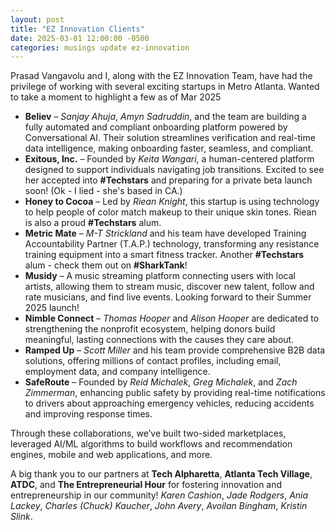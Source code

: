 ```yaml
---
layout: post
title: "EZ Innovation Clients"
date: 2025-03-01 12:00:00 -0500
categories: musings update ez-innovation
---
```

Prasad Vangavolu and I, along with the EZ Innovation Team, have had the privilege of working with several exciting startups in Metro Atlanta. Wanted to take a moment to highlight a few as of Mar 2025

- **Believ** – *Sanjay Ahuja*, *Amyn Sadruddin*, and the team are building a fully automated and compliant onboarding platform powered by Conversational AI. Their solution streamlines verification and real-time data intelligence, making onboarding faster, seamless, and compliant.
- **Exitous, Inc.** – Founded by *Keita Wangari*, a human-centered platform designed to support individuals navigating job transitions. Excited to see her accepted into **#Techstars** and preparing for a private beta launch soon! (Ok - I lied - she's based in CA.)
- **Honey to Cocoa** – Led by *Riean Knight*, this startup is using technology to help people of color match makeup to their unique skin tones. Riean is also a proud **#Techstars** alum.
- **Metric Mate** – *M-T Strickland* and his team have developed Training Accountability Partner (T.A.P.) technology, transforming any resistance training equipment into a smart fitness tracker. Another **#Techstars** alum - check them out on **#SharkTank**!
- **Musidy** – A music streaming platform connecting users with local artists, allowing them to stream music, discover new talent, follow and rate musicians, and find live events. Looking forward to their Summer 2025 launch!
- **Nimble Connect** – *Thomas Hooper* and *Alison Hooper* are dedicated to strengthening the nonprofit ecosystem, helping donors build meaningful, lasting connections with the causes they care about.
- **Ramped Up** – *Scott Miller* and his team provide comprehensive B2B data solutions, offering millions of contact profiles, including email, employment data, and company intelligence.
- **SafeRoute** – Founded by *Reid Michalek*, *Greg Michalek*, and *Zach Zimmerman*, enhancing public safety by providing real-time notifications to drivers about approaching emergency vehicles, reducing accidents and improving response times.

Through these collaborations, we’ve built two-sided marketplaces, leveraged AI/ML algorithms to build workflows and recommendation engines, mobile and web applications, and more.

A big thank you to our partners at **Tech Alpharetta**, **Atlanta Tech Village**, **ATDC**, and **The Entrepreneurial Hour** for fostering innovation and entrepreneurship in our community! *Karen Cashion*, *Jade Rodgers*, *Ania Lackey*, *Charles (Chuck) Kaucher*, *John Avery*, *Avoilan Bingham*, *Kristin Slink*.

